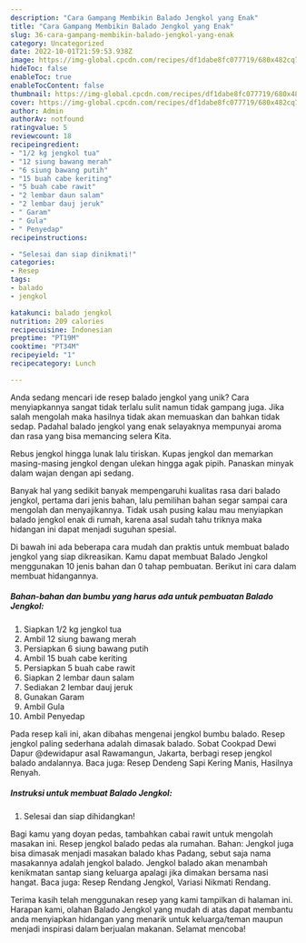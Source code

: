 ```yaml
---
description: "Cara Gampang Membikin Balado Jengkol yang Enak"
title: "Cara Gampang Membikin Balado Jengkol yang Enak"
slug: 36-cara-gampang-membikin-balado-jengkol-yang-enak
category: Uncategorized
date: 2022-10-01T21:59:53.938Z
image: https://img-global.cpcdn.com/recipes/df1dabe8fc077719/680x482cq70/balado-jengkol-foto-resep-utama.jpg
hideToc: false
enableToc: true
enableTocContent: false
thumbnail: https://img-global.cpcdn.com/recipes/df1dabe8fc077719/680x482cq70/balado-jengkol-foto-resep-utama.jpg
cover: https://img-global.cpcdn.com/recipes/df1dabe8fc077719/680x482cq70/balado-jengkol-foto-resep-utama.jpg
author: Admin
authorAv: notfound
ratingvalue: 5
reviewcount: 18
recipeingredient:
- "1/2 kg jengkol tua"
- "12 siung bawang merah"
- "6 siung bawang putih"
- "15 buah cabe keriting"
- "5 buah cabe rawit"
- "2 lembar daun salam"
- "2 lembar dauj jeruk"
- " Garam"
- " Gula"
- " Penyedap"
recipeinstructions:

- "Selesai dan siap dinikmati!"
categories:
- Resep
tags:
- balado
- jengkol

katakunci: balado jengkol 
nutrition: 209 calories
recipecuisine: Indonesian
preptime: "PT19M"
cooktime: "PT34M"
recipeyield: "1"
recipecategory: Lunch

---
```





Anda sedang mencari ide resep balado jengkol yang unik? Cara menyiapkannya sangat tidak terlalu sulit namun tidak gampang juga. Jika salah mengolah maka hasilnya tidak akan memuaskan dan bahkan tidak sedap. Padahal balado jengkol yang enak selayaknya mempunyai aroma dan rasa yang bisa memancing selera Kita.





Rebus jengkol hingga lunak lalu tiriskan. Kupas jengkol dan memarkan masing-masing jengkol dengan ulekan hingga agak pipih. Panaskan minyak dalam wajan dengan api sedang.

Banyak hal yang sedikit banyak mempengaruhi kualitas rasa dari balado jengkol, pertama dari jenis bahan, lalu pemilihan bahan segar sampai cara mengolah dan menyajikannya. Tidak usah pusing kalau mau menyiapkan balado jengkol enak di rumah, karena asal sudah tahu triknya maka hidangan ini dapat menjadi suguhan spesial.






Di bawah ini ada beberapa cara mudah dan praktis untuk membuat balado jengkol yang siap dikreasikan. Kamu dapat membuat Balado Jengkol menggunakan 10 jenis bahan dan 0 tahap pembuatan. Berikut ini cara dalam membuat hidangannya.

<!--inarticleads1-->

##### Bahan-bahan dan bumbu yang harus ada untuk pembuatan Balado Jengkol:

1. Siapkan 1/2 kg jengkol tua
1. Ambil 12 siung bawang merah
1. Persiapkan 6 siung bawang putih
1. Ambil 15 buah cabe keriting
1. Persiapkan 5 buah cabe rawit
1. Siapkan 2 lembar daun salam
1. Sediakan 2 lembar dauj jeruk
1. Gunakan  Garam
1. Ambil  Gula
1. Ambil  Penyedap


Pada resep kali ini, akan dibahas mengenai jengkol bumbu balado. Resep jengkol paling sederhana adalah dimasak balado. Sobat Cookpad Dewi Dapur @dewidapur asal Rawamangun, Jakarta, berbagi resep jengkol balado andalannya. Baca juga: Resep Dendeng Sapi Kering Manis, Hasilnya Renyah. 

<!--inarticleads2-->

##### Instruksi untuk membuat Balado Jengkol:


1. Selesai dan siap dihidangkan!

Bagi kamu yang doyan pedas, tambahkan cabai rawit untuk mengolah masakan ini. Resep jengkol balado pedas ala rumahan. Bahan: Jengkol juga bisa dimasak menjadi masakan balado khas Padang, sebut saja nama masakannya adalah jengkol balado. Jengkol balado akan menambah kenikmatan santap siang keluarga apalagi jika dimakan bersama nasi hangat. Baca juga: Resep Rendang Jengkol, Variasi Nikmati Rendang. 

Terima kasih telah menggunakan resep yang kami tampilkan di halaman ini. Harapan kami, olahan Balado Jengkol yang mudah di atas dapat membantu anda menyiapkan hidangan yang menarik untuk keluarga/teman maupun menjadi inspirasi dalam berjualan makanan. Selamat mencoba!
